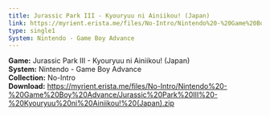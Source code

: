 ```yaml
---
title: Jurassic Park III - Kyouryuu ni Ainiikou! (Japan)
link: https://myrient.erista.me/files/No-Intro/Nintendo%20-%20Game%20Boy%20Advance/Jurassic%20Park%20III%20-%20Kyouryuu%20ni%20Ainiikou!%20(Japan).zip
type: single1
System: Nintendo - Game Boy Advance
---
```

<b>Game:</b> Jurassic Park III - Kyouryuu ni Ainiikou! (Japan)<br>
<b>System:</b> Nintendo - Game Boy Advance<br>
<b>Collection:</b> No-Intro<br>
<b>Download:</b> https://myrient.erista.me/files/No-Intro/Nintendo%20-%20Game%20Boy%20Advance/Jurassic%20Park%20III%20-%20Kyouryuu%20ni%20Ainiikou!%20(Japan).zip